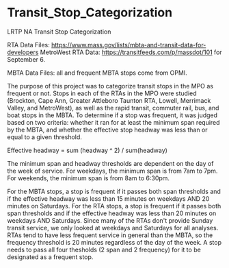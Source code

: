 # Transit_Stop_Categorization
LRTP NA Transit Stop Categorization


RTA Data Files: https://www.mass.gov/lists/mbta-and-transit-data-for-developers
MetroWest RTA Data: https://transitfeeds.com/p/massdot/101 for September 6.

MBTA Data Files: all and frequent MBTA stops come from OPMI.

The purpose of this project was to categorize transit stops in the MPO as frequent or not.  Stops in each of the RTAs in the MPO were studied (Brockton, Cape Ann, Greater Attleboro Taunton RTA, Lowell, Merrimack Valley, and MetroWest), as well as the rapid transit, commuter rail, bus, and boat stops in the MBTA. To determine if a stop was frequent, it was judged based on two criteria: whether it ran for at least the minimum span required by the MBTA, and whether the effective stop headway was less than or equal to a given threshold.  

Effective headway = sum (headway ^ 2) / sum(headway)


The minimum span and headway thresholds are dependent on the day of the week of service.  For weekdays, the minimum span is from 7am to 7pm.  For weekends, the minimum span is from 8am to 6:30pm.  

For the MBTA stops, a stop is frequent if it passes both span thresholds and if the effective headway was less than 15 minutes on weekdays AND 20 minutes on Saturdays.  For the RTA stops, a stop is frequent if it passes both span thresholds and if the effective headway was less than 20 minutes on weekdays AND Saturdays.  Since many of the RTAs don't provide Sunday transit service, we only looked at weekdays and Saturdays for all analyses.  RTAs tend to have less frequent service in general than the MBTA, so the frequency threshold is 20 minutes regardless of the day of the week.  A stop needs to pass all four thesholds (2 span and 2 frequency) for it to be designated as a frequent stop.  
